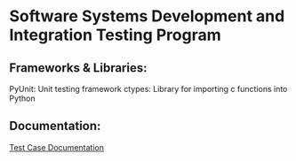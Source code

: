 <h1>Software Systems Development and Integration Testing Program</h1>


<h2>Frameworks & Libraries:</h2>
PyUnit: Unit testing framework
ctypes: Library for importing c functions into Python

<h2>Documentation:</h2>
<a href="https://docs.google.com/spreadsheets/d/15O-gPL1UNBE3bguOtaOZPWfk6YrOXoaCY6CkM7rRQIY/edit?usp=sharing">Test Case Documentation<a>
